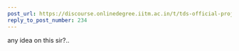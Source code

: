 ```yaml
---
post_url: https://discourse.onlinedegree.iitm.ac.in/t/tds-official-project1-discrepencies/171141/261
reply_to_post_number: 234
---
```

any idea on this sir?..